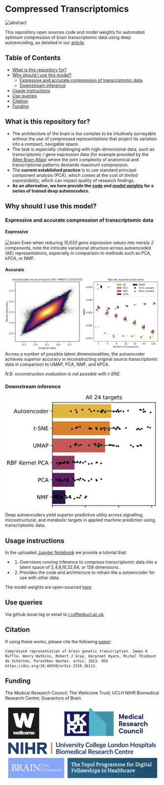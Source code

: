 # Compressed Transcriptomics
![abstract](assets/graphical_abstract.png)

This repository open sources code and model weights for automated optimum compression of brain transcriptomic data using deep autoencoding, as detailed in our [article](https://arxiv.org/abs/2310.16113).

## Table of Contents
- [What is this repository for?](#what-is-this-repository-for)
- [Why should I use this model?](#why-should-i-use-this-model)
    - [Expressive and accurate compression of transcriptomic data](#expressive-and-accurate-compression-of-transcriptomic-data)
    - [Downstream inference](#downstream-inference)
- [Usage instructions](#usage-instructions)
- [Use queries](#use-queries)
- [Citation](#citation)
- [Funding](#funding)

## What is this repository for?
- The architecture of the brain is too complex to be intuitively surveyable without the use of *compressed representations* that project its variation into a compact, navigable space. 
- The task is especially challenging with high-dimensional data, such as transcriptomic / gene expression data (for example provided by the [Allen Brain Atlas](https://portal.brain-map.org)) where the joint complexity of anatomical and transcriptional patterns demands maximum compression. 
- The **current established practice** is to use standard principal component analysis (PCA), which comes at the cost of *limited expressibility*, which can impact quality of research findings.
- **As an alternative, we here provide the [code](Usage_Tutorial.ipynb) and [model weights](/model_weights) for a series of trained deep autoencoders.**

## Why should I use this model?
### Expressive and accurate compression of transcriptomic data

#### Expressive
![brain](assets/brain_figure.png)
Even when reducing *15,633 gene expression values into merely 2 components*, note the intricate variational structure across autoencoded (AE) representations, especially in comparison to methods such as PCA, kPCA, or NMF.   

#### Accurate
![reconstruction](assets/reconstruction_error.png)
Across a number of possible latent dimensionalities, the autoencoder achieves superior accuracy in reconstructing original source transcriptomic data in comparison to UMAP, PCA, NMF, and kPCA.

*N.B. reconstruction evaluation is not possible with t-SNE.*

### Downstream inference
![prediction](assets/prediction.png)
Deep autoencoders yield superior predictive utility across signalling, microstructural, and metabolic targets in applied machine prediction using transcriptomic data. 

## Usage instructions
In the uploaded [Jupyter Notebook](Usage_Tutorial.ipynb) we provide a tutorial that:
- 1. Overviews running inference to compress transcriptomic data into a latent space of 2,4,8,16,32,64, or 128 dimensions.
- 2. Provides the code and architecture to retrain the a autoencoder for use with other data.

The model weights are open-sourced [here](/model_weights) 

## Use queries
Via github issue log or email to j.ruffle@ucl.ac.uk

## Citation
If using these works, please cite the following [paper](https://arxiv.org/abs/2310.16113):
```
Compressed representation of brain genetic transcription. James K Ruffle, Henry Watkins, Robert J Gray, Harpreet Hyare, Michel Thiebaut de Schotten, Parashkev Nachev. arXiv, 2023. DOI https://doi.org/10.48550/arXiv.2310.16113. 
```

## Funding
The Medical Research Council; The Wellcome Trust; UCLH NIHR Biomedical Research Centre; Guarantors of Brain.

![funders](assets/funders.png)
